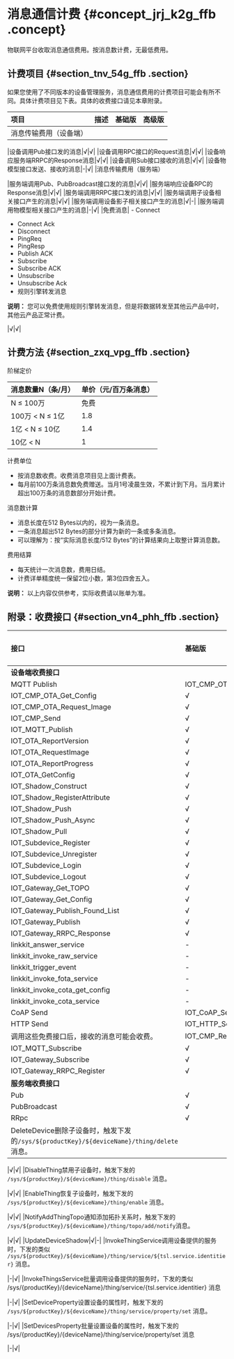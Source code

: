 # 消息通信计费 {#concept_jrj_k2g_ffb .concept}

物联网平台收取消息通信费用。按消息数计费，无最低费用。

## 计费项目 {#section_tnv_54g_ffb .section}

如果您使用了不同版本的设备管理服务，消息通信费用的计费项目可能会有所不同。具体计费项目见下表。具体的收费接口请见本章附录。

|项目|描述|基础版|高级版|
|:-|:-|:--|:--|
|消息传输费用（设备端）

|设备调用Pub接口发的消息|√|√|
|设备调用RPC接口的Request消息|√|√|
|设备响应服务端RRPC的Response消息|√|√|
|设备调用Sub接口接收的消息|√|√|
|设备物模型接口发送、接收的消息|-|√|
|消息传输费用（服务端）

|服务端调用Pub、PubBroadcast接口发的消息|√|√|
|服务端响应设备RPC的Response消息|√|√|
|服务端调用RRPC接口发的消息|√|√|
|服务端调用子设备相关接口产生的消息|√|√|
|服务端调用设备影子相关接口产生的消息|√|-|
|服务端调用物模型相关接口产生的消息|-|√|
|免费消息| -   Connect
-   Connect Ack
-   Disconnect
-   PingReq
-   PingResp
-   Publish ACK
-   Subscribe
-   Subscribe ACK
-   Unsubscribe
-   Unsubscribe Ack
-   规则引擎转发消息

**说明：** 您可以免费使用规则引擎转发消息，但是将数据转发至其他云产品中时，其他云产品正常计费。


 |√|√|

## 计费方法 {#section_zxq_vpg_ffb .section}

阶梯定价

|消息数量N（条/月）|单价（元/百万条消息）|
|:---------|:----------|
|N ≤ 100万|免费|
|100万 < N ≤ 1亿|1.8|
|1亿 < N ≤ 10亿|1.4|
|10亿 < N|1|

计费单位

-   按消息数收费。收费消息项目见上面计费表。
-   每月前100万条消息数免费赠送。当月1号凌晨生效，不累计到下月。当月累计超出100万条的消息数部分开始计费。

消息数计算

-   消息长度在512 Bytes以内的，视为一条消息。
-   一条消息超出512 Bytes的部分计算为新的一条或多条消息。
-   可以理解为：按“实际消息长度/512 Bytes”的计算结果向上取整计算消息数。

费用结算

-   每天统计一次消息数，费用日结。
-   计费详单精度统一保留2位小数，第3位四舍五入。

**说明：** 以上内容仅供参考，实际收费请以账单为准。

## 附录：收费接口 {#section_vn4_phh_ffb .section}

|接口|基础版|高级版|
|:-|:--|:--|
|**设备端收费接口**|
|MQTT Publish|IOT\_CMP\_OTA\_Start|√|√|
|IOT\_CMP\_OTA\_Get\_Config|√|√|
|IOT\_CMP\_OTA\_Request\_Image|√|√|
|IOT\_CMP\_Send|√|√|
|IOT\_MQTT\_Publish|√|√|
|IOT\_OTA\_ReportVersion|√|√|
|IOT\_OTA\_RequestImage|√|√|
|IOT\_OTA\_ReportProgress|√|√|
|IOT\_OTA\_GetConfig|√|√|
|IOT\_Shadow\_Construct|√|√|
|IOT\_Shadow\_RegisterAttribute|√|√|
|IOT\_Shadow\_Push|√|√|
|IOT\_Shadow\_Push\_Async|√|√|
|IOT\_Shadow\_Pull|√|√|
|IOT\_Subdevice\_Register|√|√|
|IOT\_Subdevice\_Unregister|√|√|
|IOT\_Subdevice\_Login|√|√|
|IOT\_Subdevice\_Logout|√|√|
|IOT\_Gateway\_Get\_TOPO|√|√|
|IOT\_Gateway\_Get\_Config|√|√|
|IOT\_Gateway\_Publish\_Found\_List|√|√|
|IOT\_Gateway\_Publish|√|√|
|IOT\_Gateway\_RRPC\_Response|√|√|
|linkkit\_answer\_service|-|√|
|linkkit\_invoke\_raw\_service|-|√|
|linkkit\_trigger\_event|-|√|
|linkkit\_invoke\_fota\_service|-|√|
|linkkit\_invoke\_cota\_get\_config|-|√|
|linkkit\_invoke\_cota\_service|-|√|
|CoAP Send|IOT\_CoAP\_SendMessage|√|√|
|HTTP Send|IOT\_HTTP\_SendMessage|√|√|
|调用这些免费接口后，接收的消息可能会收费。|IOT\_CMP\_Register|√|√|
|IOT\_MQTT\_Subscribe|√|√|
|IOT\_Gateway\_Subscribe|√|√|
|IOT\_Gateway\_RRPC\_Register|√|√|
|**服务端收费接口**|
|Pub|√|√|
|PubBroadcast|√|√|
|RRpc|√|√|
|DeleteDevice删除子设备时，触发下发的`/sys/${productKey}/${deviceName}/thing/delete` 消息。

|√|√|
|DisableThing禁用子设备时，触发下发的 `/sys/${productKey}/${deviceName}/thing/disable` 消息。

|√|√|
|EnableThing恢复子设备时，触发下发的 `/sys/${productKey}/${deviceName}/thing/enable` 消息。

|√|√|
|NotifyAddThingTopo通知添加拓扑关系时，触发下发的 `/sys/${productKey}/${deviceName}/thing/topo/add/notify`消息。

|√|√|
|UpdateDeviceShadow|√|-|
|InvokeThingService调用设备提供的服务时，下发的类似 `/sys/${productKey}/${deviceName}/thing/service/${tsl.service.identitier}` 消息。

|-|√|
|InvokeThingsService批量调用设备提供的服务时，下发的类似 /sys/\{productKey\}/\{deviceName\}/thing/service/\{tsl.service.identitier\} 消息

|-|√|
|SetDeviceProperty设置设备的属性时，触发下发的 `/sys/${productKey}/${deviceName}/thing/service/property/set` 消息。

|-|√|
|SetDevicesProperty批量设置设备的属性时，触发下发的 /sys/\{productKey\}/\{deviceName\}/thing/service/property/set 消息

|-|√|

